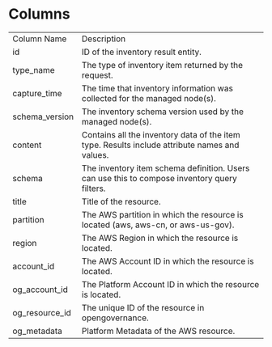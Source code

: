 # Columns  

<table>
	<tr><td>Column Name</td><td>Description</td></tr>
	<tr><td>id</td><td>ID of the inventory result entity.</td></tr>
	<tr><td>type_name</td><td>The type of inventory item returned by the request.</td></tr>
	<tr><td>capture_time</td><td>The time that inventory information was collected for the managed node(s).</td></tr>
	<tr><td>schema_version</td><td>The inventory schema version used by the managed node(s).</td></tr>
	<tr><td>content</td><td>Contains all the inventory data of the item type. Results include attribute names and values.</td></tr>
	<tr><td>schema</td><td>The inventory item schema definition. Users can use this to compose inventory query filters.</td></tr>
	<tr><td>title</td><td>Title of the resource.</td></tr>
	<tr><td>partition</td><td>The AWS partition in which the resource is located (aws, aws-cn, or aws-us-gov).</td></tr>
	<tr><td>region</td><td>The AWS Region in which the resource is located.</td></tr>
	<tr><td>account_id</td><td>The AWS Account ID in which the resource is located.</td></tr>
	<tr><td>og_account_id</td><td>The Platform Account ID in which the resource is located.</td></tr>
	<tr><td>og_resource_id</td><td>The unique ID of the resource in opengovernance.</td></tr>
	<tr><td>og_metadata</td><td>Platform Metadata of the AWS resource.</td></tr>
</table>